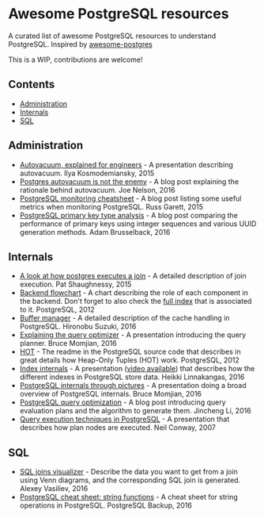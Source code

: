 # Awesome PostgreSQL resources
A curated list of awesome PostgreSQL resources to understand PostgreSQL. Inspired by [awesome-postgres](https://github.com/dhamaniasad/awesome-postgres)

This is a WIP, contributions are welcome!

## Contents
* [Administration](#administration)
* [Internals](#internals)
* [SQL](#sql)

## Administration
* [Autovacuum, explained for engineers](http://blog.postgresql-consulting.com/2015/10/autovacuum-explained-for-engineers-new.html) - A presentation describing autovacuum. Ilya Kosmodemiansky, 2015
* [Postgres autovacuum is not the enemy](https://www.citusdata.com/blog/2016/11/04/autovacuum-not-the-enemy/) - A blog post explaining the rationale behind autovacuum. Joe Nelson, 2016
* [PostgreSQL monitoring cheatsheet](https://russ.garrett.co.uk/2015/10/02/postgres-monitoring-cheatsheet/) - A blog post listing some useful metrics when monitoring PostgreSQL. Russ Garett, 2015
* [PostgreSQL primary key type analysis](http://gosimple.me/postgresql-primary-key-type-analysis/) - A blog post comparing the performance of primary keys using integer sequences and various UUID generation methods. Adam Brusselback, 2016

## Internals
* [A look at how postgres executes a join](http://patshaughnessy.net/2015/11/24/a-look-at-how-postgres-executes-a-tiny-join) - A detailed description of join execution. Pat Shaughnessy, 2015
* [Backend flowchart](https://www.postgresql.org/developer/backend/) - A chart describing the role of each component in the backend. Don't forget to also check the [full index](https://wiki.postgresql.org/wiki/Backend_flowchart#parser) that is associated to it. PostgreSQL, 2012
* [Buffer manager](http://www.interdb.jp/pg/pgsql08.html) - A detailed description of the cache handling in PostgreSQL. Hironobu Suzuki, 2016
* [Explaining the query optimizer](http://momjian.us/main/writings/pgsql/optimizer.pdf) - A presentation introducing the query planner. Bruce Momjian, 2016
* [HOT](https://git.postgresql.org/gitweb/?p=postgresql.git;a=blob;f=src/backend/access/heap/README.HOT;hb=HEAD) - The readme in the PostgreSQL source code that describes in great details how Heap-Only Tuples (HOT) work. PostgreSQL, 2012
* [Index internals](https://www.pgcon.org/2016/schedule/attachments/434_Index-internals-PGCon2016.pdf) - A presentation ([video available](https://www.youtube.com/watch?v=W6B8-srOsrs)) that describes how the different indexes in PostgreSQL store data. Heikki Linnakangas, 2016
* [PostgreSQL internals through pictures](https://momjian.us/main/writings/pgsql/internalpics.pdf) - A presentation doing a broad overview of PostgreSQL internals. Bruce Momjian, 2016
* [PostgreSQL query optimization](http://jinchengli.me/post/postgres-query-opt/) - A blog post introducing query evaluation plans and the algorithm to generate them. Jincheng Li, 2016
* [Query execution techniques in PostgreSQL](http://www.neilconway.org/talks/executor.pdf) - A presentation that describes how plan nodes are executed. Neil Conway, 2007

## SQL
* [SQL joins visualizer](http://sql-joins.leopard.in.ua/) - Describe the data you want to get from a join using Venn diagrams, and the corresponding SQL join is generated. Alexey Vasiliev, 2016
* [PostgreSQL cheat sheet: string functions](http://postgresql-backup.com/postgresql-blog/wp-content/uploads/2016/06/PostgreSQL-Cheat-Sheet_-String-Functions.pdf) - A cheat sheet for string operations in PostgreSQL. PostgreSQL Backup, 2016
